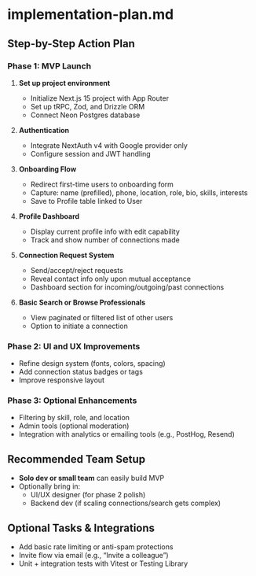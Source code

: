 # implementation-plan.md

## Step-by-Step Action Plan

### Phase 1: MVP Launch
1. **Set up project environment**
   - Initialize Next.js 15 project with App Router
   - Set up tRPC, Zod, and Drizzle ORM
   - Connect Neon Postgres database

2. **Authentication**
   - Integrate NextAuth v4 with Google provider only
   - Configure session and JWT handling

3. **Onboarding Flow**
   - Redirect first-time users to onboarding form
   - Capture: name (prefilled), phone, location, role, bio, skills, interests
   - Save to Profile table linked to User

4. **Profile Dashboard**
   - Display current profile info with edit capability
   - Track and show number of connections made

5. **Connection Request System**
   - Send/accept/reject requests
   - Reveal contact info only upon mutual acceptance
   - Dashboard section for incoming/outgoing/past connections

6. **Basic Search or Browse Professionals**
   - View paginated or filtered list of other users
   - Option to initiate a connection

### Phase 2: UI and UX Improvements
- Refine design system (fonts, colors, spacing)
- Add connection status badges or tags
- Improve responsive layout

### Phase 3: Optional Enhancements
- Filtering by skill, role, and location
- Admin tools (optional moderation)
- Integration with analytics or emailing tools (e.g., PostHog, Resend)

## Recommended Team Setup

- **Solo dev or small team** can easily build MVP
- Optionally bring in:
  - UI/UX designer (for phase 2 polish)
  - Backend dev (if scaling connections/search gets complex)

## Optional Tasks & Integrations

- Add basic rate limiting or anti-spam protections
- Invite flow via email (e.g., “Invite a colleague”)
- Unit + integration tests with Vitest or Testing Library

